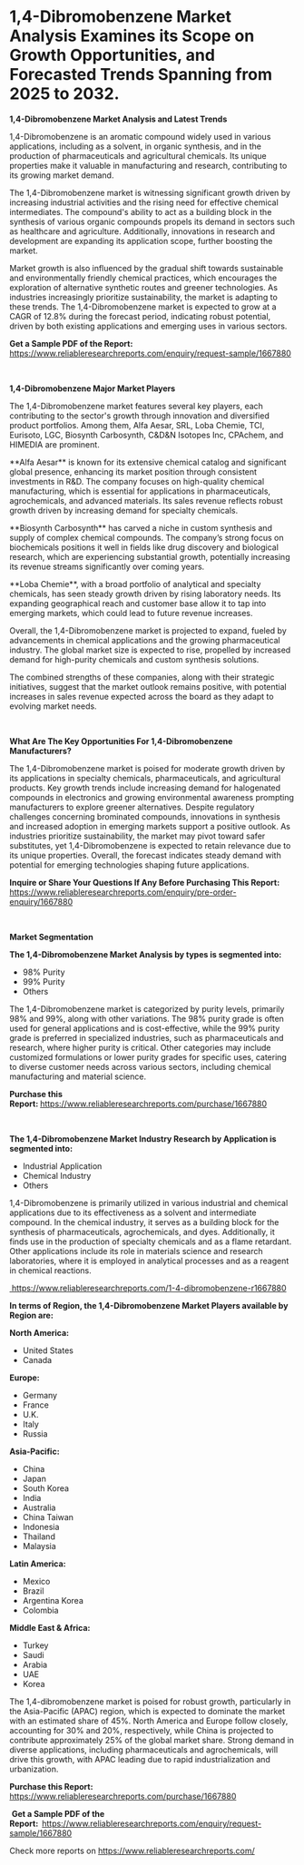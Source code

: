 <p><h1>1,4-Dibromobenzene Market Analysis Examines its Scope on Growth Opportunities, and Forecasted Trends Spanning from 2025 to 2032.</h1></p><p><strong>1,4-Dibromobenzene Market Analysis and Latest Trends</strong></p>
<p><p>1,4-Dibromobenzene is an aromatic compound widely used in various applications, including as a solvent, in organic synthesis, and in the production of pharmaceuticals and agricultural chemicals. Its unique properties make it valuable in manufacturing and research, contributing to its growing market demand.</p><p>The 1,4-Dibromobenzene market is witnessing significant growth driven by increasing industrial activities and the rising need for effective chemical intermediates. The compound's ability to act as a building block in the synthesis of various organic compounds propels its demand in sectors such as healthcare and agriculture. Additionally, innovations in research and development are expanding its application scope, further boosting the market.</p><p>Market growth is also influenced by the gradual shift towards sustainable and environmentally friendly chemical practices, which encourages the exploration of alternative synthetic routes and greener technologies. As industries increasingly prioritize sustainability, the market is adapting to these trends. The 1,4-Dibromobenzene market is expected to grow at a CAGR of 12.8% during the forecast period, indicating robust potential, driven by both existing applications and emerging uses in various sectors.</p></p>
<p><strong>Get a Sample PDF of the Report:&nbsp;</strong> <a href="https://www.reliableresearchreports.com/enquiry/request-sample/1667880?utm_campaign=3287&utm_medium=2&utm_source=Github&utm_content=ia&utm_term=23032025&utm_id=14-dibromobenzene">https://www.reliableresearchreports.com/enquiry/request-sample/1667880</a></p>
<p>&nbsp;</p>
<p><strong>1,4-Dibromobenzene Major Market Players</strong></p>
<p><p>The 1,4-Dibromobenzene market features several key players, each contributing to the sector's growth through innovation and diversified product portfolios. Among them, Alfa Aesar, SRL, Loba Chemie, TCI, Eurisoto, LGC, Biosynth Carbosynth, C&D&N Isotopes Inc, CPAchem, and HIMEDIA are prominent.</p><p>**Alfa Aesar** is known for its extensive chemical catalog and significant global presence, enhancing its market position through consistent investments in R&D. The company focuses on high-quality chemical manufacturing, which is essential for applications in pharmaceuticals, agrochemicals, and advanced materials. Its sales revenue reflects robust growth driven by increasing demand for specialty chemicals.</p><p>**Biosynth Carbosynth** has carved a niche in custom synthesis and supply of complex chemical compounds. The company’s strong focus on biochemicals positions it well in fields like drug discovery and biological research, which are experiencing substantial growth, potentially increasing its revenue streams significantly over coming years.</p><p>**Loba Chemie**, with a broad portfolio of analytical and specialty chemicals, has seen steady growth driven by rising laboratory needs. Its expanding geographical reach and customer base allow it to tap into emerging markets, which could lead to future revenue increases.</p><p>Overall, the 1,4-Dibromobenzene market is projected to expand, fueled by advancements in chemical applications and the growing pharmaceutical industry. The global market size is expected to rise, propelled by increased demand for high-purity chemicals and custom synthesis solutions. </p><p>The combined strengths of these companies, along with their strategic initiatives, suggest that the market outlook remains positive, with potential increases in sales revenue expected across the board as they adapt to evolving market needs.</p></p>
<p>&nbsp;</p>
<p><strong>What Are The Key Opportunities For 1,4-Dibromobenzene Manufacturers?</strong></p>
<p><p>The 1,4-Dibromobenzene market is poised for moderate growth driven by its applications in specialty chemicals, pharmaceuticals, and agricultural products. Key growth trends include increasing demand for halogenated compounds in electronics and growing environmental awareness prompting manufacturers to explore greener alternatives. Despite regulatory challenges concerning brominated compounds, innovations in synthesis and increased adoption in emerging markets support a positive outlook. As industries prioritize sustainability, the market may pivot toward safer substitutes, yet 1,4-Dibromobenzene is expected to retain relevance due to its unique properties. Overall, the forecast indicates steady demand with potential for emerging technologies shaping future applications.</p></p>
<p><strong>Inquire or Share Your Questions If Any Before Purchasing This Report:</strong> <a href="https://www.reliableresearchreports.com/enquiry/pre-order-enquiry/1667880?utm_campaign=3287&utm_medium=2&utm_source=Github&utm_content=ia&utm_term=23032025&utm_id=14-dibromobenzene">https://www.reliableresearchreports.com/enquiry/pre-order-enquiry/1667880</a></p>
<p>&nbsp;</p>
<p><strong>Market Segmentation</strong></p>
<p><strong>The 1,4-Dibromobenzene Market Analysis by types is segmented into:</strong></p>
<p><ul><li>98% Purity</li><li>99% Purity</li><li>Others</li></ul></p>
<p><p>The 1,4-Dibromobenzene market is categorized by purity levels, primarily 98% and 99%, along with other variations. The 98% purity grade is often used for general applications and is cost-effective, while the 99% purity grade is preferred in specialized industries, such as pharmaceuticals and research, where higher purity is critical. Other categories may include customized formulations or lower purity grades for specific uses, catering to diverse customer needs across various sectors, including chemical manufacturing and material science.</p></p>
<p><strong>Purchase this Report:&nbsp;</strong><a href="https://www.reliableresearchreports.com/purchase/1667880?utm_campaign=3287&utm_medium=2&utm_source=Github&utm_content=ia&utm_term=23032025&utm_id=14-dibromobenzene">https://www.reliableresearchreports.com/purchase/1667880</a></p>
<p>&nbsp;</p>
<p><strong>The 1,4-Dibromobenzene Market Industry Research by Application is segmented into:</strong></p>
<p><ul><li>Industrial Application</li><li>Chemical Industry</li><li>Others</li></ul></p>
<p><p>1,4-Dibromobenzene is primarily utilized in various industrial and chemical applications due to its effectiveness as a solvent and intermediate compound. In the chemical industry, it serves as a building block for the synthesis of pharmaceuticals, agrochemicals, and dyes. Additionally, it finds use in the production of specialty chemicals and as a flame retardant. Other applications include its role in materials science and research laboratories, where it is employed in analytical processes and as a reagent in chemical reactions.</p></p>
<p><a href="https://www.reliableresearchreports.com/1-4-dibromobenzene-r1667880?utm_campaign=3287&utm_medium=2&utm_source=Github&utm_content=ia&utm_term=23032025&utm_id=14-dibromobenzene">&nbsp;https://www.reliableresearchreports.com/1-4-dibromobenzene-r1667880</a></p>
<p><strong>In terms of Region, the 1,4-Dibromobenzene Market Players available by Region are:</strong></p>
<p>
    <p> <strong> North America: </strong>
        <ul>
            <li>United States</li>
            <li>Canada</li>
        </ul>
        </p> 
    <p> <strong> Europe: </strong>
        <ul>
            <li>Germany</li>
            <li>France</li>
            <li>U.K.</li>
            <li>Italy</li>
            <li>Russia</li>
        </ul>
        </p> 
    <p> <strong> Asia-Pacific: </strong>
        <ul>
            <li>China</li>
            <li>Japan</li>
            <li>South Korea</li>
            <li>India</li>
            <li>Australia</li>
            <li>China Taiwan</li>
            <li>Indonesia</li>
            <li>Thailand</li>
            <li>Malaysia</li>
        </ul>
        </p> 
    <p> <strong> Latin America: </strong>
        <ul>
            <li>Mexico</li>
            <li>Brazil</li>
            <li>Argentina Korea</li>
            <li>Colombia</li>
        </ul>
        </p> 
    <p> <strong> Middle East & Africa: </strong>
        <ul>
            <li>Turkey</li>
            <li>Saudi</li>
            <li>Arabia</li>
            <li>UAE</li>
            <li>Korea</li>
        </ul>
    </p>
    </p>
<p><p>The 1,4-dibromobenzene market is poised for robust growth, particularly in the Asia-Pacific (APAC) region, which is expected to dominate the market with an estimated share of 45%. North America and Europe follow closely, accounting for 30% and 20%, respectively, while China is projected to contribute approximately 25% of the global market share. Strong demand in diverse applications, including pharmaceuticals and agrochemicals, will drive this growth, with APAC leading due to rapid industrialization and urbanization.</p></p>
<p><strong>Purchase this Report: </strong><a href="https://www.reliableresearchreports.com/purchase/1667880?utm_campaign=3287&utm_medium=2&utm_source=Github&utm_content=ia&utm_term=23032025&utm_id=14-dibromobenzene">https://www.reliableresearchreports.com/purchase/1667880</a></p>
<p>&nbsp;<strong>Get a Sample PDF of the Report:&nbsp;&nbsp;</strong><a href="https://www.reliableresearchreports.com/enquiry/request-sample/1667880?utm_campaign=3287&utm_medium=2&utm_source=Github&utm_content=ia&utm_term=23032025&utm_id=14-dibromobenzene">https://www.reliableresearchreports.com/enquiry/request-sample/1667880</a></p>
<p><strong></strong></p>
<p>Check more reports on <a href="https://www.reliableresearchreports.com/?utm_campaign=3287&utm_medium=2&utm_source=Github&utm_content=ia&utm_term=23032025&utm_id=14-dibromobenzene">https://www.reliableresearchreports.com/</a></p>